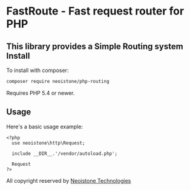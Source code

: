 FastRoute - Fast request router for PHP
=======================================

This library provides a Simple Routing system
Install
-------

To install with composer:

```sh
composer require neoistone/php-routing
```

Requires PHP 5.4 or newer.

Usage
-----

Here's a basic usage example:

```
<?php
  use neoistone\http\Request;
  
  include __DIR__.'/vendor/autoload.php';
 
  Request
?>
```

All copyright reserved by [Neoistone Technologies][neoistone]


[Author]: http://nikic.github.io
[levi]: https://github.com/morrisonlevi
[rdlowrey]: https://github.com/rdlowrey
[nikic]: https://github.com/nikic
[neoistone]: https://neoistone.com
